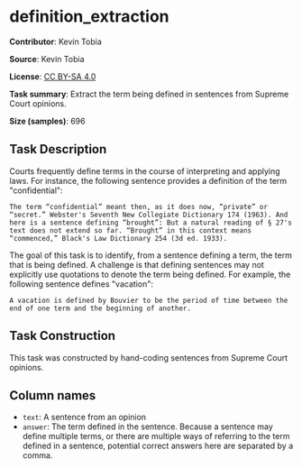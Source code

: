 # definition_extraction 
 **Contributor**: Kevin Tobia
 
 **Source**: Kevin Tobia
 
 **License**: [CC BY-SA 4.0](https://creativecommons.org/licenses/by-sa/4.0/)
 
 **Task summary**: Extract the term being defined in sentences from Supreme Court opinions.
 
 **Size (samples)**: 696
 
 ## Task Description
 
 Courts frequently define terms in the course of interpreting and applying laws. For instance, the following sentence provides a definition of the term "confidential":
 
 ```text
 The term “confidential” meant then, as it does now, “private” or “secret.” Webster's Seventh New Collegiate Dictionary 174 (1963). And here is a sentence defining “brought”: But a natural reading of § 27's text does not extend so far. “Brought” in this context means “commenced,” Black's Law Dictionary 254 (3d ed. 1933).
 ```
 
 The goal of this task is to identify, from a sentence defining a term, the term that is being defined. A challenge is that defining sentences may not explicitly use quotations to denote the term being defined. For example, the following sentence defines "vacation":
 
 ```text
 A vacation is defined by Bouvier to be the period of time between the end of one term and the beginning of another.
 ```
 
 ## Task Construction
 
 This task was constructed by hand-coding sentences from Supreme Court opinions.
 
 ## Column names
 
 - `text`: A sentence from an opinion
 - `answer`: The term defined in the sentence. Because a sentence may define multiple terms, or there are multiple ways of referring to the term defined in a sentence, potential correct answers here are separated by a comma. 
